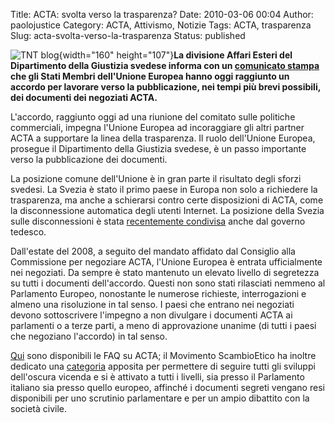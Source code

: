 Title: ACTA: svolta verso la trasparenza?
Date: 2010-03-06 00:04
Author: paolojustice
Category: ACTA, Attivismo, Notizie
Tags: ACTA, trasparenza
Slug: acta-svolta-verso-la-trasparenza
Status: published

![TNT blog](http://blog.tntvillage.scambioetico.org/wp-content/uploads/2010/01/noalacta.jpg){width="160" height="107"}**La divisione Affari Esteri del Dipartimento della Giustizia svedese informa con un [comunicato stampa]() che gli Stati Membri dell'Unione Europea hanno oggi raggiunto un accordo per lavorare verso la pubblicazione, nei tempi più brevi possibili, dei documenti dei negoziati ACTA.**  
  
  
**<!--more-->**

L'accordo, raggiunto oggi ad una riunione del comitato sulle politiche commerciali, impegna l'Unione Europea ad incoraggiare gli altri partner ACTA a supportare la linea della trasparenza. Il ruolo dell'Unione Europea, prosegue il Dipartimento della Giustizia svedese, è un passo importante verso la pubblicazione dei documenti.

La posizione comune dell'Unione è in gran parte il risultato degli sforzi svedesi. La Svezia è stato il primo paese in Europa non solo a richiedere la trasparenza, ma anche a schierarsi contro certe disposizioni di ACTA, come la disconnessione automatica degli utenti Internet. La posizione della Svezia sulle disconnessioni è stata [recentemente condivisa](http://blog.tntvillage.scambioetico.org/?p=5526) anche dal governo tedesco.

Dall'estate del 2008, a seguito del mandato affidato dal Consiglio alla Commissione per negoziare ACTA, l'Unione Europea è entrata ufficialmente nei negoziati. Da sempre è stato mantenuto un elevato livello di segretezza su tutti i documenti dell'accordo. Questi non sono stati rilasciati nemmeno al Parlamento Europeo, nonostante le numerose richieste, interrogazioni e almeno una risoluzione in tal senso. I paesi che entrano nei negoziati devono sottoscrivere l'impegno a non divulgare i documenti ACTA ai parlamenti o a terze parti, a meno di approvazione unanime (di tutti i paesi che negoziano l'accordo) in tal senso.

[Qui](http://blog.tntvillage.scambioetico.org/?p=5435) sono disponibili le FAQ su ACTA; il Movimento ScambioEtico ha inoltre dedicato una [categoria](http://blog.tntvillage.scambioetico.org/?cat=272) apposita per permettere di seguire tutti gli sviluppi dell'oscura vicenda e si è attivato a tutti i livelli, sia presso il Parlamento italiano sia presso quello europeo, affinché i documenti segreti vengano resi disponibili per uno scrutinio parlamentare e per un ampio dibattito con la società civile.

